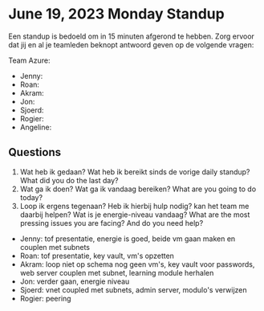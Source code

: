 # June 19, 2023 Monday Standup

Een standup is bedoeld om in 15 minuten afgerond te hebben. Zorg ervoor dat jij en al je teamleden beknopt antwoord geven op de volgende vragen:

Team Azure:

- Jenny:
- Roan:
- Akram:
- Jon:
- Sjoerd:
- Rogier:
- Angeline:

## Questions

1. Wat heb ik gedaan? Wat heb ik bereikt sinds de vorige daily standup? What did you do the last day?
2. Wat ga ik doen? Wat ga ik vandaag bereiken? What are you going to do today?
3. Loop ik ergens tegenaan? Heb ik hierbij hulp nodig? kan het team me daarbij helpen? Wat is je energie-niveau vandaag? What are the most pressing issues you are facing? And do you need help?

- Jenny: tof presentatie, energie is goed, beide vm gaan maken en couplen met subnets
- Roan: tof presentatie, key vault, vm's opzetten
- Akram: loop niet op schema nog geen vm's, key vault voor passwords, web server couplen met subnet, learning module herhalen
- Jon: verder gaan, energie niveau
- Sjoerd: vnet coupled met subnets, admin server, modulo's verwijzen
- Rogier: peering
